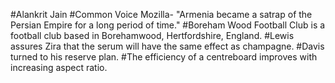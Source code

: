 #Alankrit Jain
#Common Voice Mozilla- "Armenia became a satrap of the Persian Empire for a long period of time."
#Boreham Wood Football Club is a football club based in Borehamwood, Hertfordshire, England.
#Lewis assures Zira that the serum will have the same effect as champagne.
#Davis turned to his reserve plan.
#The efficiency of a centreboard improves with increasing aspect ratio.
